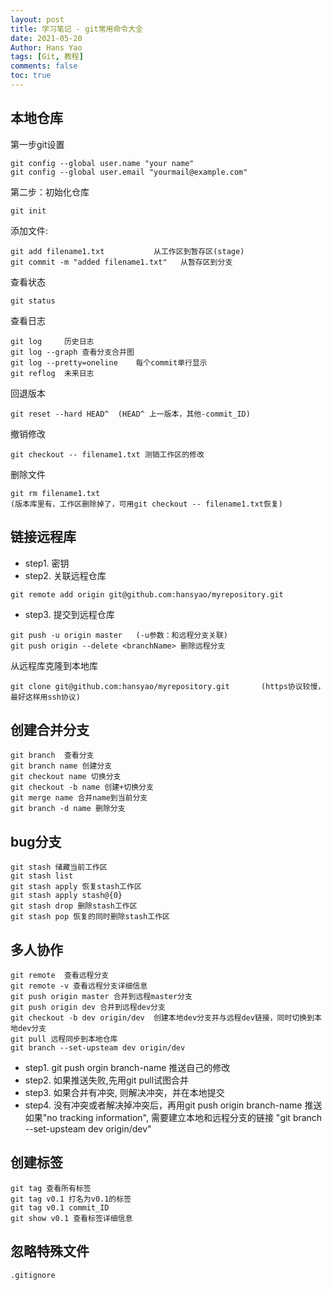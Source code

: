 ```yaml
---
layout: post
title: 学习笔记 - git常用命令大全
date: 2021-05-20
Author: Hans Yao
tags: [Git, 教程]
comments: false
toc: true
---
```


## 本地仓库

第一步git设置
```shell
git config --global user.name "your name"
git config --global user.email "yourmail@example.com"
```
第二步：初始化仓库
```shell
git init
```
添加文件:
```shell
git add filename1.txt			从工作区到暂存区(stage)
git commit -m "added filename1.txt"   从暂存区到分支
```
查看状态
```shell
git status
```
查看日志
```shell
git log		历史日志
git log --graph 查看分支合并图
git log --pretty=oneline	每个commit单行显示
git reflog	未来日志
```

回退版本
```shell
git reset --hard HEAD^	(HEAD^ 上一版本，其他-commit_ID)
```
撤销修改
```shell
git checkout -- filename1.txt 测销工作区的修改
```
删除文件
```shell
git rm filename1.txt
(版本库里有，工作区删除掉了，可用git checkout -- filename1.txt恢复)
```

## 链接远程库
* step1. 密钥
* step2. 关联远程仓库
```shell
git remote add origin git@github.com:hansyao/myrepository.git
```
* step3. 提交到远程仓库
```shell
git push -u origin master   (-u参数：和远程分支关联)
git push origin --delete <branchName> 删除远程分支
```	
从远程库克隆到本地库
```shell
git clone git@github.com:hansyao/myrepository.git		(https协议较慢，最好这样用ssh协议)
```
## 创建合并分支
```shell
git branch  查看分支
git branch name	创建分支
git checkout name 切换分支
git checkout -b name 创建+切换分支
git merge name 合并name到当前分支
git branch -d name 删除分支
```
## bug分支
```shell
git stash 储藏当前工作区
git stash list
git stash apply 恢复stash工作区
git stash apply stash@{0}
git stash drop 删除stash工作区
git stash pop 恢复的同时删除stash工作区
```

## 多人协作
```shell
git remote  查看远程分支
git remote -v 查看远程分支详细信息
git push origin master 合并到远程master分支
git push origin dev 合并到远程dev分支
git checkout -b dev origin/dev  创建本地dev分支并与远程dev链接，同时切换到本地dev分支
git pull 远程同步到本地仓库
git branch --set-upsteam dev origin/dev
```
* step1. git push orgin branch-name 推送自己的修改
* step2. 如果推送失败,先用git pull试图合并
* step3. 如果合并有冲突, 则解决冲突，并在本地提交
* step4. 没有冲突或者解决掉冲突后，再用git push origin branch-name 推送
如果"no tracking information", 需要建立本地和远程分支的链接 "git branch --set-upsteam dev origin/dev"

## 创建标签
```shell
git tag 查看所有标签
git tag v0.1 打名为v0.1的标签
git tag v0.1 commit_ID
git show v0.1 查看标签详细信息
```
## 忽略特殊文件
```shell
.gitignore
```
